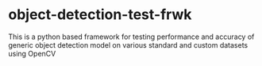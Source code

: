 # object-detection-test-frwk
This is a python based framework for testing performance and accuracy of generic object detection model on various standard and custom datasets using OpenCV
